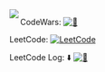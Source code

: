 <img align="left" src="https://github-readme-stats.vercel.app/api?username=iohehe&show_icons=true&icon_color=805AD5&text_color=718096&bg_color=ffffff&hide_title=true" />

CodeWars: [![🐒](https://www.codewars.com/users/iohex/badges/micro)](https://www.codewars.com/users/iohex/)

LeetCode: [![LeetCode](https://leetcode-badge.haozibi.dev/v1cn/solved/iohex.svg)](https://leetcode-badge.haozibi.dev/v1cn/solved/iohex.svg)

LeetCode Log: ⬇️ [![🐒](https://leetcode-badge.haozibi.dev/v1cn/chart/submission-calendar/iohex.svg?type=past-year&color=yellow)](https://leetcode-badge.haozibi.dev/v1cn/chart/submission-calendar/iohex.svg?type=past-year&color=yellow)

